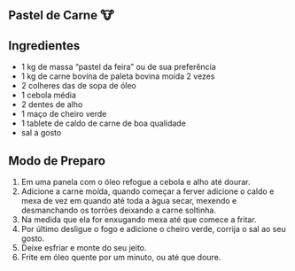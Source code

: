 ##        Pastel de Carne :cow:

##    Ingredientes

- 1 kg de massa “pastel da feira” ou de sua preferência
- 1 kg de carne bovina de paleta bovina moída 2 vezes
- 2 colheres das de sopa de óleo
- 1 cebola média
- 2 dentes de alho
- 1 maço de cheiro verde
- 1 tablete de caldo de carne de boa qualidade
- sal a gosto

##    Modo de Preparo

1. Em uma panela com o óleo refogue a cebola e alho até dourar.
2. Adicione a carne moída, quando começar a ferver adicione o caldo e mexa de vez  em quando até toda a àgua secar, mexendo e desmanchando os torrões  deixando a carne soltinha.
3. Na medida que ela for enxugando mexa até que comece a fritar.
4. Por último desligue o fogo e adicione o cheiro verde, corrija o sal ao seu gosto.
5. Deixe esfriar e monte do seu jeito.
6. Frite em óleo quente por um minuto, ou até que doure.